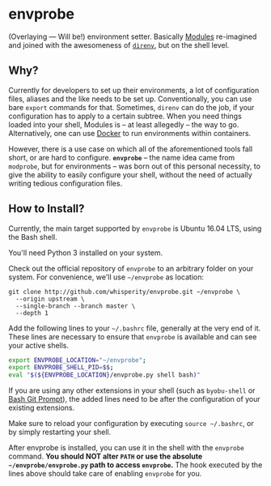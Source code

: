 envprobe
========

(Overlaying &mdash; Will be!) environment setter. Basically
[Modules](http://modules.sourceforge.net/) re-imagined and joined with the
awesomeness of [`direnv`](http://direnv.net/), but on the shell level.

Why?
----

Currently for developers to set up their environments, a lot of configuration
files, aliases and the like needs to be set up. Conventionally, you can use
bare `export` commands for that. Sometimes, `direnv` can do the job, if your
configuration has to apply to a certain subtree. When you need things loaded
into your shell, Modules is &ndash; at least allegedly &ndash; the way to go.
Alternatively, one can use [Docker](http://docker.com/) to run environments
within containers.

However, there is a use case on which all of the aforementioned tools fall
short, or are hard to configure. **`envprobe`** &ndash; the name idea came
from `modprobe`, but for environments &ndash; was born out of this personal
necessity, to give the ability to easily configure your shell, without the need
of actually writing tedious configuration files.

How to Install?
---------------

Currently, the main target supported by `envprobe` is Ubuntu 16.04 LTS, using
the Bash shell.

You'll need Python 3 installed on your system.

Check out the official repository of `envprobe` to an arbitrary folder on
your system. For convenience, we'll use `~/envprobe` as location:

    git clone http://github.com/whisperity/envprobe.git ~/envprobe \
      --origin upstream \
      --single-branch --branch master \
      --depth 1

Add the following lines to your `~/.bashrc` file, generally at the very end
of it. These lines are necessary to ensure that `envprobe` is available and
can see your active shells.

```bash
export ENVPROBE_LOCATION="~/envprobe";
export ENVPROBE_SHELL_PID=$$;
eval "$(${ENVPROBE_LOCATION}/envprobe.py shell bash)"
```

If you are using any other extensions in your shell (such as `byobu-shell` or
[Bash Git Prompt](https://github.com/magicmonty/bash-git-prompt)), the added
lines need to be after the configuration of your existing extensions.

Make sure to reload your configuration by executing `source ~/.bashrc`, or by
simply restarting your shell.

After envprobe is installed, you can use it in the shell with the `envprobe`
command. **You should NOT alter `PATH` or use the absolute
`~/envprobe/envprobe.py` path to access `envprobe`.** The hook executed by
the lines above should take care of enabling `envprobe` for you.
